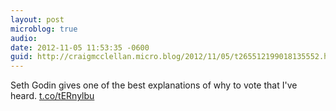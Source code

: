 ```yaml
---
layout: post
microblog: true
audio: 
date: 2012-11-05 11:53:35 -0600
guid: http://craigmcclellan.micro.blog/2012/11/05/t265512199018135552.html
---
```

Seth Godin gives one of the best explanations of why to vote that I've heard.  [t.co/tERnylbu](http://t.co/tERnylbu)
